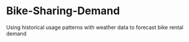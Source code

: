 # Bike-Sharing-Demand
Using historical usage patterns with weather data to forecast bike rental demand 
